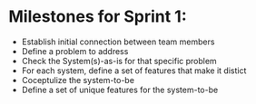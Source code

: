 # Milestones for Sprint 1:

- Establish initial connection between team members
- Define a problem to address
- Check the System(s)-as-is for that specific problem
- For each system, define a set of features that make it distict
- Coceptulize the system-to-be
- Define a set of unique features for the system-to-be
